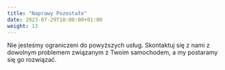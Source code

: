 ```yaml
---
title: "Naprawy Pozostałe"
date: 2023-07-29T10:00:00+01:00
weight: 13
---
```


Nie jesteśmy ograniczeni do powyższych usług. Skontaktuj się z nami z dowolnym problemem związanym z Twoim samochodem, a my postaramy się go rozwiązać.
